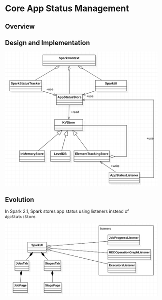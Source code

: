 # Core App Status Management

## Overview



## Design and Implementation

![core status](core-status.png)

## Evolution
In Spark 2.1, Spark stores app status using listeners instead of `AppStatusStore`.

![core status (Spark 2.1)](core-status-2.1.png)

